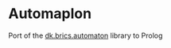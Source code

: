 # Automaplon

Port of the [dk.brics.automaton](https://github.com/cs-au-dk/dk.brics.automaton) library to Prolog